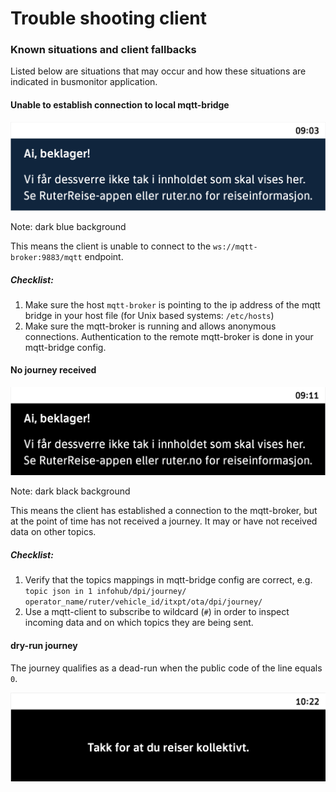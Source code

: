 # Trouble shooting client

### Known situations and client fallbacks 
Listed below are situations that may occur and how these situations are indicated in busmonitor application.
#### Unable to establish connection to local mqtt-bridge
![Unable to establish connection](../assets/images/no_connection.png)

Note: dark blue background 

This means the client is unable to connect to the `ws://mqtt-broker:9883/mqtt` endpoint.
##### Checklist:
 1. Make sure the host `mqtt-broker` is pointing to the ip address of the mqtt bridge in your host file (for Unix based systems: `/etc/hosts`)
 2. Make sure the mqtt-broker is running and allows anonymous connections. Authentication to the remote mqtt-broker is done in your mqtt-bridge config.

#### No journey received
![Unable to establish connection](../assets/images/no_journey.png)

Note: dark black background 

This means the client has established a connection to the mqtt-broker, but at the point of time has not received a journey.
It may or have not received data on other topics. 

##### Checklist:
 1. Verify that the topics mappings in mqtt-bridge config are correct, 
    e.g. ```topic json in 1 infohub/dpi/journey/ operator_name/ruter/vehicle_id/itxpt/ota/dpi/journey/```
 2. Use a mqtt-client to subscribe to wildcard (`#`) in order to inspect incoming data and on which topics they are being sent.
  
#### dry-run journey
The journey qualifies as a dead-run when the public code of the line equals `0`.

![Unable to establish connection](../assets/images/dry_run.png)

